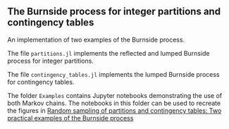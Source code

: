 ## The Burnside process for integer partitions and contingency tables

An implementation of two examples of the Burnside process. 

The file `partitions.jl` implements the reflected and lumped Burnside process for integer partitions.

The file `contingency_tables.jl` implements the lumped Burnside process for contingency tables.

The folder `Examples` contains Jupyter notebooks demonstrating the use of both Markov chains. The notebooks in this folder can be used to recreate the figures in [Random sampling of partitions and contingency tables: Two practical examples of the Burnside process](arxiv.com) 
